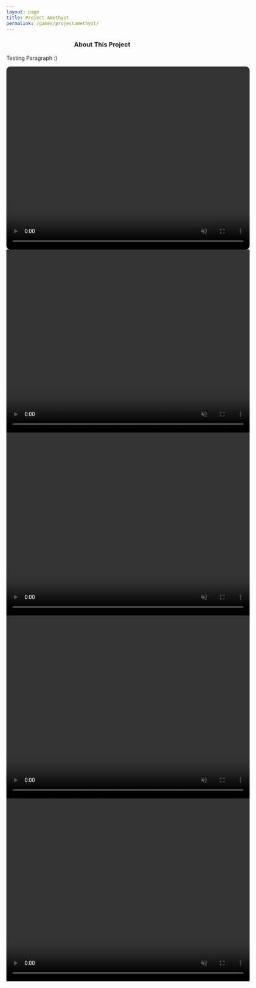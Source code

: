```yaml
---
layout: page
title: Project Amethyst
permalink: /games/projectamethyst/
---
```


<body>

<h3 style="text-align:center;">About This Project</h3>

<p>Testing Paragraph :)</p>

<video width="640" height="480" style="display: block; margin: 0 auto; border-radius:10px;" loop autoplay muted>
  <source src="/assets/videos/projectamethyst/pa_menu.mp4" type="video/mp4">
  Your browser does not support the video tag.
</video>

<video width="640" height="480" style="display: block; margin: 0 auto;" loop autoplay muted>
  <source src="/assets/videos/projectamethyst/pa_tutorial.mp4" type="video/mp4">
  Your browser does not support the video tag.
</video>

<video width="640" height="480" style="display: block; margin: 0 auto;" loop autoplay muted>
  <source src="/assets/videos/projectamethyst/pa_pistol1.mp4" type="video/mp4">
  Your browser does not support the video tag.
</video>

<video width="640" height="480" style="display: block; margin: 0 auto;" loop autoplay muted>
  <source src="/assets/videos/projectamethyst/pa_pistol2.mp4" type="video/mp4">
  Your browser does not support the video tag.
</video>

<video width="640" height="480" style="display: block; margin: 0 auto;" loop autoplay muted>
  <source src="/assets/videos/projectamethyst/pa_m4.mp4" type="video/mp4">
  Your browser does not support the video tag.
</video>

</body>
